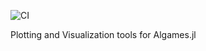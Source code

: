 ![CI](https://github.com/simon-lc/AlgamesPlots.jl/workflows/CI/badge.svg)


Plotting and Visualization tools for Algames.jl

